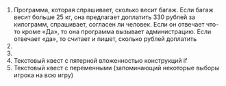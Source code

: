 1. Программа, которая спрашивает, сколько весит багаж. Если багаж весит больше 25 кг, она предлагает доплатить 330 рублей за килограмм, спрашивает, согласен ли человек. Если он отвечает что-то кроме «Да», то она программа вызывает администрацию. Если отвечает «да», то считает и пишет, сколько рублей доплатить
2.
3.
4. Текстовый квест с пятерной вложенностью конструкций if
5. Текстовый квест с переменными (запоминающий некоторые выборы игрока на всю игру)
